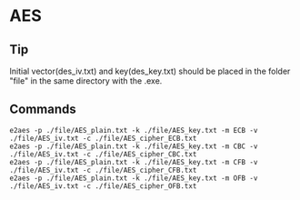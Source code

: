 # AES

## Tip

Initial vector(des\_iv\.txt) and key(des\_key\.txt) should be placed in the folder "file" in the same directory with the \.exe\.

## Commands

```
e2aes -p ./file/AES_plain.txt -k ./file/AES_key.txt -m ECB -v ./file/AES_iv.txt -c ./file/AES_cipher_ECB.txt
e2aes -p ./file/AES_plain.txt -k ./file/AES_key.txt -m CBC -v ./file/AES_iv.txt -c ./file/AES_cipher_CBC.txt
e2aes -p ./file/AES_plain.txt -k ./file/AES_key.txt -m CFB -v ./file/AES_iv.txt -c ./file/AES_cipher_CFB.txt
e2aes -p ./file/AES_plain.txt -k ./file/AES_key.txt -m OFB -v ./file/AES_iv.txt -c ./file/AES_cipher_OFB.txt
```

